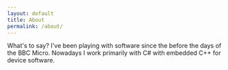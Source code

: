 ```yaml
---
layout: default
title: About
permalink: /about/
---
```


What's to say?  I've been playing with software since the before the days of the BBC Micro.  Nowadays I work primarily with C# with embedded C++ for device software.